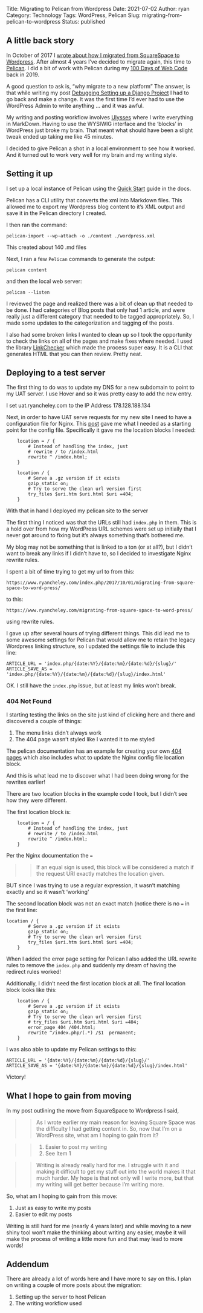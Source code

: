 Title: Migrating to Pelican from Wordpress
Date: 2021-07-02
Author: ryan
Category: Technology
Tags: WordPress, Pelican
Slug: migrating-from-pelican-to-wordpress
Status: published

## A little back story

In October of 2017 I [wrote about how I migrated from SquareSpace to Wordpress][1]. After almost 4 years I’ve decided to migrate again, this time to [Pelican][2]. I did a bit of work with Pelican during my [100 Days of Web Code][3] back in 2019. 

A good question to ask is, “why migrate to a new platform” The answer, is that while writing my post [Debugging Setting up a Django Project][4] I had to go back and make a change. It was the first time I’d ever had to use the WordPress Admin to write anything ... and it was awful.

My writing and posting workflow involves [Ulysses][5] where I write everything in MarkDown. Having to use the WYSIWIG interface and the ‘blocks’ in WordPress just broke my brain. That meant what should have been a slight tweak ended up taking me like 45 minutes. 

I decided to give Pelican a shot in a local environment to see how it worked. And it turned out to work very well for my brain and my writing style. 

## Setting it up

I set up a local instance of Pelican using the [Quick Start][6] guide in the docs. 

Pelican has a CLI utility that converts the xml into Markdown files. This allowed me to export my Wordpress blog content to it’s XML output and save it in the Pelican directory I created.

I then ran the command:

	pelican-import --wp-attach -o ./content ./wordpress.xml

This created about 140 .md files 

Next, I ran a few `Pelican` commands to generate the output:

	pelican content

and then the local web server:

	pelican --listen

I reviewed the page and realized there was a bit of clean up that needed to be done. I had categories of Blog posts that only had 1 article, and were really just a different category that needed to be tagged appropriately. So, I made some updates to the categorization and tagging of the posts. 

I also had some broken links I wanted to clean up so I took the opportunity to check the links on all of the pages and make fixes where needed. I used the library [LinkChecker][7] which made the process super easy. It is a CLI that generates HTML that you can then review. Pretty neat. 

## Deploying to a test server

The first thing to do was to update my DNS for a new subdomain to point to my UAT server. I use Hover and so it was pretty easy to add the new entry. 

I set uat.ryancheley.com to the IP Address 178.128.188.134

Next, in order to have UAT serve requests for my new site I need to have a configuration file for Nginx. This [post][8] gave me what I needed as a starting point for the config file. Specifically it gave me the location blocks I needed:

		location = / {
	        # Instead of handling the index, just
	        # rewrite / to /index.html
	        rewrite ^ /index.html;
	    }
	
	    location / {
	        # Serve a .gz version if it exists
	        gzip_static on;
	        # Try to serve the clean url version first
	        try_files $uri.htm $uri.html $uri =404;
	    }

With that in hand I deployed my pelican site to the server 

The first thing I noticed was that the URLs still had `index.php` in them. This is a hold over from how my WordPress URL schemes were set up initially that I never got around to fixing but it’s always something that’s bothered me. 

My blog may not be something that is linked to a ton (or at all?), but I didn’t want to break any links if I didn’t have to, so I decided to investigate Nginx rewrite rules. 

I spent a bit of time trying to get my url to from this:

	https://www.ryancheley.com/index.php/2017/10/01/migrating-from-square-space-to-word-press/

to this:

	https://www.ryancheley.com/migrating-from-square-space-to-word-press/

using rewrite rules. 

I gave up after several hours of trying different things. This did lead me to some awesome settings for Pelican that would allow me to retain the legacy Wordpress linking structure, so I updated the settings file to include this line:

	ARTICLE_URL = 'index.php/{date:%Y}/{date:%m}/{date:%d}/{slug}/'
	ARTICLE_SAVE_AS = 'index.php/{date:%Y}/{date:%m}/{date:%d}/{slug}/index.html'

OK. I still have the `index.php` issue, but at least my links won’t break. 

### 404 Not Found

I starting testing the links on the site just kind of clicking here and there and discovered a couple of things:

1. The menu links didn’t always work
2. The 404 page wasn’t styled like I wanted it to me styled

The pelican documentation has an example for creating your own [404 pages][9] which also includes what to update the Nginx config file location block. 

And this is what lead me to discover what I had been doing wrong for the rewrites earlier! 

There are two location blocks in the example code I took, but I didn’t see how they were different. 

The first location block is:

		location = / {
	        # Instead of handling the index, just
	        # rewrite / to /index.html
	        rewrite ^ /index.html;
	    }

Per the Nginx documentation the `=` 

> > If an equal sign is used, this block will be considered a match if the request URI exactly matches the location given.

BUT since I was trying to use a regular expression, it wasn’t matching exactly and so it wasn’t ‘working’

The second location block was not an exact match (notice there is no `=` in the first line:

	location / {
	        # Serve a .gz version if it exists
	        gzip_static on;
	        # Try to serve the clean url version first
	        try_files $uri.htm $uri.html $uri =404;
	    }

When I added the error page setting for Pelican I also added the URL rewrite rules to remove the `index.php` and suddenly my dream of having the redirect rules worked! 

Additionally, I didn’t need the first location block at all. The final location block looks like this:

	    location / {
	        # Serve a .gz version if it exists
	        gzip_static on;
	        # Try to serve the clean url version first
	        # try_files $uri.htm $uri.html $uri =404;
	        error_page 404 /404.html;
	        rewrite ^/index.php/(.*) /$1  permanent;
	    }

I was also able to update my Pelican settings to this:

	ARTICLE_URL = '{date:%Y}/{date:%m}/{date:%d}/{slug}/'
	ARTICLE_SAVE_AS = '{date:%Y}/{date:%m}/{date:%d}/{slug}/index.html'

Victory! 

## What I hope to gain from moving

In my post outlining the move from SquareSpace to Wordpress I said, 

> > As I wrote earlier my main reason for leaving Square Space was the difficulty I had getting content in. So, now that I’m on a WordPress site, what am I hoping to gain from it?

> > 1. Easier to post my writing
> > 2. See Item 1

> > Writing is already really hard for me. I struggle with it and making it difficult to get my stuff out into the world makes it that much harder. My hope is that not only will I write more, but that my writing will get better because I’m writing more.

So, what am I hoping to gain from this move:

1. Just as easy to write my posts
2. Easier to edit my posts

Writing is still hard for me (nearly 4 years later) and while moving to a new shiny tool won’t make the thinking about writing any easier, maybe it will make the process of writing a little more fun and that may lead to more words! 

## Addendum

There are already a lot of words here and I have more to say on this. I plan on writing a couple of more posts about the migration:

1. Setting up the server to host Pelican
2. The writing workflow used


[1]:	https://www.ryancheley.com/2017/10/01/migrating-from-square-space-to-word-press/
[2]:	https://blog.getpelican.com
[3]:	https://www.ryancheley.com/2019/08/31/my-first-project-after-completing-the-100-days-of-web-in-python/
[4]:	https://www.ryancheley.com/2021/06/13/debugging-setting-up-a-django-project/
[5]:	https://ulysses.app
[6]:	https://docs.getpelican.com/en/latest/quickstart.html "Quick Start"
[7]:	https://pypi.org/project/LinkChecker/
[8]:	https://michael.lustfield.net/nginx/blog-with-pelican-and-nginx
[9]:	https://docs.getpelican.com/en/latest/tips.html?highlight=404#custom-404-pages